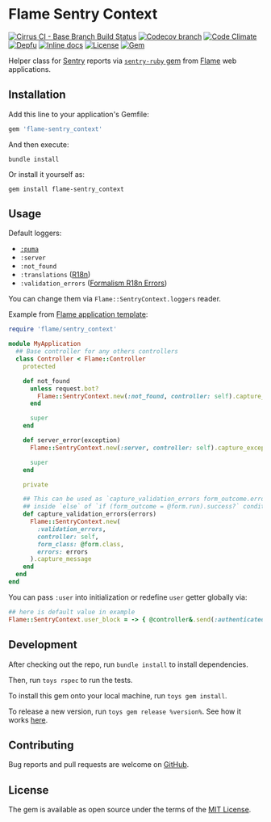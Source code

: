# Flame Sentry Context

[![Cirrus CI - Base Branch Build Status](https://img.shields.io/cirrus/github/AlexWayfer/flame-sentry_context?style=flat-square)](https://cirrus-ci.com/github/AlexWayfer/flame-sentry_context)
[![Codecov branch](https://img.shields.io/codecov/c/github/AlexWayfer/flame-sentry_context/main.svg?style=flat-square)](https://codecov.io/gh/AlexWayfer/flame-sentry_context)
[![Code Climate](https://img.shields.io/codeclimate/maintainability/AlexWayfer/flame-sentry_context.svg?style=flat-square)](https://codeclimate.com/github/AlexWayfer/flame-sentry_context)
[![Depfu](https://img.shields.io/depfu/AlexWayfer/flame-sentry_context?style=flat-square)](https://depfu.com/repos/github/AlexWayfer/flame-sentry_context)
[![Inline docs](https://inch-ci.org/github/AlexWayfer/flame-sentry_context.svg?branch=main)](https://inch-ci.org/github/AlexWayfer/flame-sentry_context)
[![License](https://img.shields.io/github/license/AlexWayfer/flame-sentry_context.svg?style=flat-square)](https://github.com/AlexWayfer/flame-sentry_context/blob/main/LICENSE.txt)
[![Gem](https://img.shields.io/gem/v/flame-sentry_context.svg?style=flat-square)](https://rubygems.org/gems/flame-sentry_context)

Helper class for [Sentry](https://sentry.io/) reports
via [`sentry-ruby` gem](https://rubygems.org/gems/sentry-ruby)
from [Flame](https://github.com/AlexWayfer/flame) web applications.

## Installation

Add this line to your application's Gemfile:

```ruby
gem 'flame-sentry_context'
```

And then execute:

```shell
bundle install
```

Or install it yourself as:

```shell
gem install flame-sentry_context
```

## Usage

Default loggers:

*   [`:puma`](https://puma.io/)
*   `:server`
*   `:not_found`
*   `:translations` ([R18n](https://github.com/r18n/r18n))
*   `:validation_errors` ([Formalism R18n Errors](https://github.com/AlexWayfer/formalism-r18n_errors))

You can change them via `Flame::SentryContext.loggers` reader.

Example from [Flame application template](https://github.com/AlexWayfer/flame-cli/tree/main/template):

```ruby
require 'flame/sentry_context'

module MyApplication
  ## Base controller for any others controllers
  class Controller < Flame::Controller
    protected

    def not_found
      unless request.bot?
        Flame::SentryContext.new(:not_found, controller: self).capture_message
      end

      super
    end

    def server_error(exception)
      Flame::SentryContext.new(:server, controller: self).capture_exception(exception)

      super
    end

    private

    ## This can be used as `capture_validation_errors form_outcome.errors.translations`
    ## inside `else` of `if (form_outcome = @form.run).success?` condition.
    def capture_validation_errors(errors)
      Flame::SentryContext.new(
        :validation_errors,
        controller: self,
        form_class: @form.class,
        errors: errors
      ).capture_message
    end
  end
end
```

You can pass `:user` into initialization or redefine `user` getter globally via:

```ruby
## here is default value in example
Flame::SentryContext.user_block = -> { @controller&.send(:authenticated)&.account }
```

## Development

After checking out the repo, run `bundle install` to install dependencies.

Then, run `toys rspec` to run the tests.

To install this gem onto your local machine, run `toys gem install`.

To release a new version, run `toys gem release %version%`.
See how it works [here](https://github.com/AlexWayfer/gem_toys#release).

## Contributing

Bug reports and pull requests are welcome on [GitHub](https://github.com/AlexWayfer/flame-sentry_context).

## License

The gem is available as open source under the terms of the
[MIT License](https://opensource.org/licenses/MIT).

